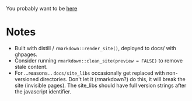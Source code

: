 You probably want to be [here](https://bst-urmc.github.io/bst430-fall2023-site/)

# Notes

*  Built with distill / `rmarkdown::render_site()`, deployed to docs/ with ghpages.
*  Consider running `rmarkdown::clean_site(preview = FALSE)` to remove stale content.
*  For ...reasons...  `docs/site_libs` occasionally get replaced with non-versioned directories.  Don't let it (rmarkdown?) do this, it will break the site (invisible pages). The site_libs should have full version strings after the javascript identifier.


